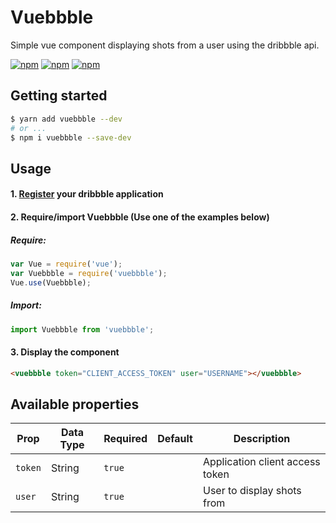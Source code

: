 # Vuebbble
Simple vue component displaying shots from a user using the dribbble api.

[![npm](https://img.shields.io/npm/v/vuebbble.svg)](https://www.npmjs.com/package/vuebbble)
[![npm](https://img.shields.io/npm/dt/vuebbble.svg)](https://www.npmjs.com/package/vuebbble)
[![npm](https://img.shields.io/npm/l/vuebbble.svg)](https://www.npmjs.com/package/vuebbble)

## Getting started
``` bash
$ yarn add vuebbble --dev
# or ...
$ npm i vuebbble --save-dev
```

## Usage
#### 1. [Register](https://dribbble.com/account/applications/new) your dribbble application

#### 2. Require/import Vuebbble (Use one of the examples below)

##### Require:

``` javascript
var Vue = require('vue');
var Vuebbble = require('vuebbble');
Vue.use(Vuebbble);
```

##### Import:

``` javascript
import Vuebbble from 'vuebbble';
```

#### 3. Display the component

``` html
<vuebbble token="CLIENT_ACCESS_TOKEN" user="USERNAME"></vuebbble>
```

## Available properties

Prop           | Data Type  | Required  | Default   | Description
-------------- | ---------- | --------- | -------   | -----------
`token`        | String     | `true`    |           | Application client access token
`user`         | String     | `true`    |           | User to display shots from
